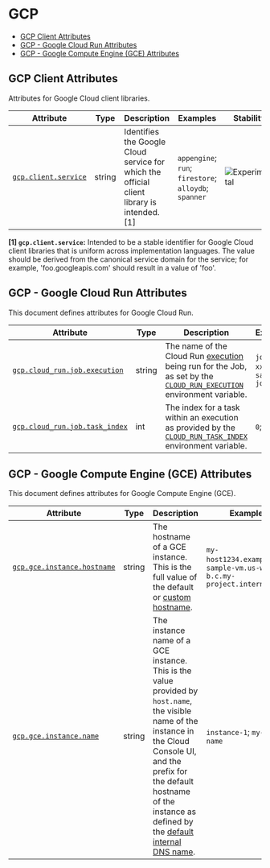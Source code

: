<!--- Hugo front matter used to generate the website version of this page:
--->

<!-- NOTE: THIS FILE IS AUTOGENERATED. DO NOT EDIT BY HAND. -->
<!-- see templates/registry/markdown/attribute_namespace.md.j2 -->

# GCP

- [GCP Client Attributes](#gcp-client-attributes)
- [GCP - Google Cloud Run Attributes](#gcp---google-cloud-run-attributes)
- [GCP - Google Compute Engine (GCE) Attributes](#gcp---google-compute-engine-gce-attributes)

## GCP Client Attributes

Attributes for Google Cloud client libraries.

| Attribute                                                                      | Type   | Description                                                                                | Examples                                              | Stability                                                        |
| ------------------------------------------------------------------------------ | ------ | ------------------------------------------------------------------------------------------ | ----------------------------------------------------- | ---------------------------------------------------------------- |
| <a id="gcp-client-service" href="#gcp-client-service">`gcp.client.service`</a> | string | Identifies the Google Cloud service for which the official client library is intended. [1] | `appengine`; `run`; `firestore`; `alloydb`; `spanner` | ![Experimental](https://img.shields.io/badge/-experimental-blue) |

**[1] `gcp.client.service`:** Intended to be a stable identifier for Google Cloud client libraries that is uniform across implementation languages. The value should be derived from the canonical service domain for the service; for example, 'foo.googleapis.com' should result in a value of 'foo'.

## GCP - Google Cloud Run Attributes

This document defines attributes for Google Cloud Run.

| Attribute                                                                                                    | Type   | Description                                                                                                                                                                                                                                             | Examples                            | Stability                                                        |
| ------------------------------------------------------------------------------------------------------------ | ------ | ------------------------------------------------------------------------------------------------------------------------------------------------------------------------------------------------------------------------------------------------------- | ----------------------------------- | ---------------------------------------------------------------- |
| <a id="gcp-cloud-run-job-execution" href="#gcp-cloud-run-job-execution">`gcp.cloud_run.job.execution`</a>    | string | The name of the Cloud Run [execution](https://cloud.google.com/run/docs/managing/job-executions) being run for the Job, as set by the [`CLOUD_RUN_EXECUTION`](https://cloud.google.com/run/docs/container-contract#jobs-env-vars) environment variable. | `job-name-xxxx`; `sample-job-mdw84` | ![Experimental](https://img.shields.io/badge/-experimental-blue) |
| <a id="gcp-cloud-run-job-task-index" href="#gcp-cloud-run-job-task-index">`gcp.cloud_run.job.task_index`</a> | int    | The index for a task within an execution as provided by the [`CLOUD_RUN_TASK_INDEX`](https://cloud.google.com/run/docs/container-contract#jobs-env-vars) environment variable.                                                                          | `0`; `1`                            | ![Experimental](https://img.shields.io/badge/-experimental-blue) |

## GCP - Google Compute Engine (GCE) Attributes

This document defines attributes for Google Compute Engine (GCE).

| Attribute                                                                                           | Type   | Description                                                                                                                                                                                                                                                                                                                                | Examples                                                                | Stability                                                        |
| --------------------------------------------------------------------------------------------------- | ------ | ------------------------------------------------------------------------------------------------------------------------------------------------------------------------------------------------------------------------------------------------------------------------------------------------------------------------------------------ | ----------------------------------------------------------------------- | ---------------------------------------------------------------- |
| <a id="gcp-gce-instance-hostname" href="#gcp-gce-instance-hostname">`gcp.gce.instance.hostname`</a> | string | The hostname of a GCE instance. This is the full value of the default or [custom hostname](https://cloud.google.com/compute/docs/instances/custom-hostname-vm).                                                                                                                                                                            | `my-host1234.example.com`; `sample-vm.us-west1-b.c.my-project.internal` | ![Experimental](https://img.shields.io/badge/-experimental-blue) |
| <a id="gcp-gce-instance-name" href="#gcp-gce-instance-name">`gcp.gce.instance.name`</a>             | string | The instance name of a GCE instance. This is the value provided by `host.name`, the visible name of the instance in the Cloud Console UI, and the prefix for the default hostname of the instance as defined by the [default internal DNS name](https://cloud.google.com/compute/docs/internal-dns#instance-fully-qualified-domain-names). | `instance-1`; `my-vm-name`                                              | ![Experimental](https://img.shields.io/badge/-experimental-blue) |
